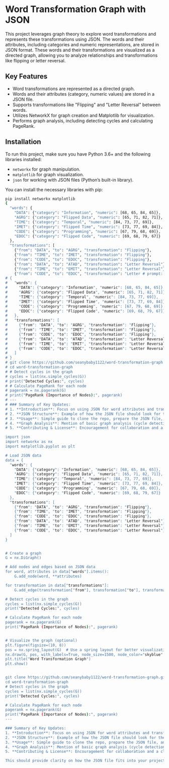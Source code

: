 # Word Transformation Graph with JSON

This project leverages graph theory to explore word transformations and represents these transformations using JSON. The words and their attributes, including categories and numeric representations, are stored in JSON format. These words and their transformations are visualized as a directed graph, allowing you to analyze relationships and transformations like flipping or letter reversal.

## Key Features

- Word transformations are represented as a directed graph.
- Words and their attributes (category, numeric values) are stored in a JSON file.
- Supports transformations like "Flipping" and "Letter Reversal" between words.
- Utilizes NetworkX for graph creation and Matplotlib for visualization.
- Performs graph analysis, including detecting cycles and calculating PageRank.

## Installation

To run this project, make sure you have Python 3.6+ and the following libraries installed:

- `networkx` for graph manipulation.
- `matplotlib` for graph visualization.
- `json` for working with JSON files (Python’s built-in library).

You can install the necessary libraries with pip:

```bash
pip install networkx matplotlib
{
  "words": {
    "DATA": {"category": "Information", "numeric": [68, 65, 84, 65]},
    "AGRG": {"category": "Flipped Data", "numeric": [65, 71, 82, 71]},
    "TIME": {"category": "Temporal", "numeric": [84, 73, 77, 69]},
    "IMET": {"category": "Flipped Time", "numeric": [73, 77, 69, 84]},
    "CODE": {"category": "Programming", "numeric": [67, 79, 68, 69]},
    "EDOC": {"category": "Flipped Code", "numeric": [69, 68, 79, 67]}
  },
  "transformations": [
    {"from": "DATA", "to": "AGRG", "transformation": "Flipping"},
    {"from": "TIME", "to": "IMET", "transformation": "Flipping"},
    {"from": "CODE", "to": "EDOC", "transformation": "Flipping"},
    {"from": "DATA", "to": "ATAD", "transformation": "Letter Reversal"},
    {"from": "TIME", "to": "EMIT", "transformation": "Letter Reversal"},
    {"from": "CODE", "to": "EDOC", "transformation": "Letter # prompt: pip install networkx matplotlib
# {
#   "words": {
#     "DATA": {"category": "Information", "numeric": [68, 65, 84, 65]},
#     "AGRG": {"category": "Flipped Data", "numeric": [65, 71, 82, 71]},
#     "TIME": {"category": "Temporal", "numeric": [84, 73, 77, 69]},
#     "IMET": {"category": "Flipped Time", "numeric": [73, 77, 69, 84]},
#     "CODE": {"category": "Programming", "numeric": [67, 79, 68, 69]},
#     "EDOC": {"category": "Flipped Code", "numeric": [69, 68, 79, 67]}
#   },
#   "transformations": [
#     {"from": "DATA", "to": "AGRG", "transformation": "Flipping"},
#     {"from": "TIME", "to": "IMET", "transformation": "Flipping"},
#     {"from": "CODE", "to": "EDOC", "transformation": "Flipping"},
#     {"from": "DATA", "to": "ATAD", "transformation": "Letter Reversal"},
#     {"from": "TIME", "to": "EMIT", "transformation": "Letter Reversal"},
#     {"from": "CODE", "to": "EDOC", "transformation": "Letter Reversal"}
#   ]
# }
# git clone https://github.com/seanybaby1122/word-transformation-graph.git
# cd word-transformation-graph
# # Detect cycles in the graph
# cycles = list(nx.simple_cycles(G))
# print("Detected Cycles:", cycles)
# # Calculate PageRank for each node
# pagerank = nx.pagerank(G)
# print("PageRank (Importance of Nodes):", pagerank)
# ---
# ### Summary of Key Updates:
# 1. **Introduction**: Focus on using JSON for word attributes and transformations.
# 2. **JSON Structure**: Example of how the JSON file should look for the project (with words and transformations).
# 3. **Usage**: Simple guide to clone the repo, prepare the JSON file, and run the script.
# 4. **Graph Analysis**: Mention of basic graph analysis (cycle detection, PageRank).
# 5. **Contributing & License**: Encouragement for collaboration and a clear license section.

import json
import networkx as nx
import matplotlib.pyplot as plt

# Load JSON data
data = {
  "words": {
    "DATA": {"category": "Information", "numeric": [68, 65, 84, 65]},
    "AGRG": {"category": "Flipped Data", "numeric": [65, 71, 82, 71]},
    "TIME": {"category": "Temporal", "numeric": [84, 73, 77, 69]},
    "IMET": {"category": "Flipped Time", "numeric": [73, 77, 69, 84]},
    "CODE": {"category": "Programming", "numeric": [67, 79, 68, 69]},
    "EDOC": {"category": "Flipped Code", "numeric": [69, 68, 79, 67]}
  },
  "transformations": [
    {"from": "DATA", "to": "AGRG", "transformation": "Flipping"},
    {"from": "TIME", "to": "IMET", "transformation": "Flipping"},
    {"from": "CODE", "to": "EDOC", "transformation": "Flipping"},
    {"from": "DATA", "to": "ATAD", "transformation": "Letter Reversal"},
    {"from": "TIME", "to": "EMIT", "transformation": "Letter Reversal"},
    {"from": "CODE", "to": "EDOC", "transformation": "Letter Reversal"}
  ]
}


# Create a graph
G = nx.DiGraph()

# Add nodes and edges based on JSON data
for word, attributes in data["words"].items():
    G.add_node(word, **attributes)

for transformation in data["transformations"]:
    G.add_edge(transformation["from"], transformation["to"], transformation=transformation["transformation"])

# Detect cycles in the graph
cycles = list(nx.simple_cycles(G))
print("Detected Cycles:", cycles)

# Calculate PageRank for each node
pagerank = nx.pagerank(G)
print("PageRank (Importance of Nodes):", pagerank)


# Visualize the graph (optional)
plt.figure(figsize=(10, 8))
pos = nx.spring_layout(G)  # Use a spring layout for better visualization
nx.draw(G, pos, with_labels=True, node_size=1500, node_color="skyblue", font_size=10, font_weight="bold", width=2, edge_color="gray")
plt.title("Word Transformation Graph")
plt.show()


git clone https://github.com/seanybaby1122/word-transformation-graph.git
cd word-transformation-graph
# Detect cycles in the graph
cycles = list(nx.simple_cycles(G))
print("Detected Cycles:", cycles)

# Calculate PageRank for each node
pagerank = nx.pagerank(G)
print("PageRank (Importance of Nodes):", pagerank)
---

### Summary of Key Updates:
1. **Introduction**: Focus on using JSON for word attributes and transformations.
2. **JSON Structure**: Example of how the JSON file should look for the project (with words and transformations).
3. **Usage**: Simple guide to clone the repo, prepare the JSON file, and run the script.
4. **Graph Analysis**: Mention of basic graph analysis (cycle detection, PageRank).
5. **Contributing & License**: Encouragement for collaboration and a clear license section.

This should provide clarity on how the JSON file fits into your project and help others understand how to use and contribute to the code!
